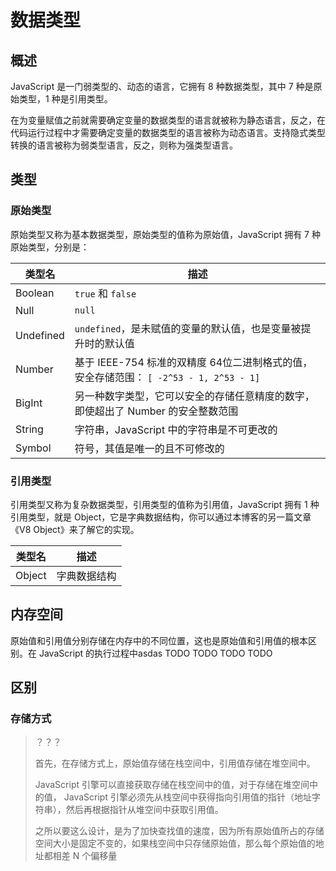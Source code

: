 # 数据类型

## 概述

JavaScript 是一门弱类型的、动态的语言，它拥有 8 种数据类型，其中 7 种是原始类型，1 种是引用类型。

在为变量赋值之前就需要确定变量的数据类型的语言就被称为静态语言，反之，在代码运行过程中才需要确定变量的数据类型的语言被称为动态语言。支持隐式类型转换的语言被称为弱类型语言，反之，则称为强类型语言。

## 类型

### 原始类型

原始类型又称为基本数据类型，原始类型的值称为原始值，JavaScript 拥有 7 种原始类型，分别是：

| 类型名    | 描述                                                         |
| --------- | ------------------------------------------------------------ |
| Boolean   | `true` 和 `false`                                            |
| Null      | `null`                                                       |
| Undefined | `undefined`，是未赋值的变量的默认值，也是变量被提升时的默认值 |
| Number    | 基于 IEEE-754 标准的双精度 64位二进制格式的值，安全存储范围： `[ -2^53 - 1, 2^53 - 1]` |
| BigInt    | 另一种数字类型，它可以安全的存储任意精度的数字，即使超出了 Number 的安全整数范围 |
| String    | 字符串，JavaScript 中的字符串是不可更改的                    |
| Symbol    | 符号，其值是唯一的且不可修改的                               |

### 引用类型

引用类型又称为复杂数据类型，引用类型的值称为引用值，JavaScript 拥有 1 种引用类型，就是 Object，它是字典数据结构，你可以通过本博客的另一篇文章《V8 Object》来了解它的实现。

| 类型名 | 描述         |
| ------ | ------------ |
| Object | 字典数据结构 |

## 内存空间

原始值和引用值分别存储在内存中的不同位置，这也是原始值和引用值的根本区别。在 JavaScript 的执行过程中asdas
TODO
TODO
TODO
TODO

## 区别

### 存储方式

> ？？？
>
> 首先，在存储方式上，原始值存储在栈空间中，引用值存储在堆空间中。
>
>  JavaScript 引擎可以直接获取存储在栈空间中的值，对于存储在堆空间中的值， JavaScript 引擎必须先从栈空间中获得指向引用值的指针（地址字符串），然后再根据指针从堆空间中获取引用值。
>
> 之所以要这么设计，是为了加快查找值的速度，因为所有原始值所占的存储空间大小是固定不变的，如果栈空间中只存储原始值，那么每个原始值的地址都相差 N 个偏移量

